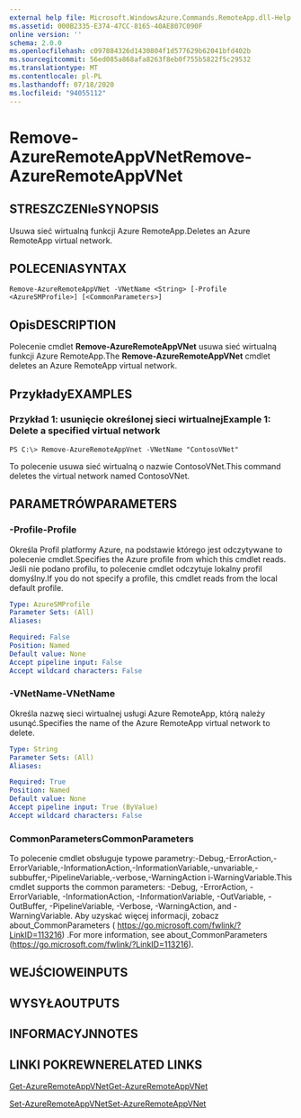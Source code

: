 ```yaml
---
external help file: Microsoft.WindowsAzure.Commands.RemoteApp.dll-Help.xml
ms.assetid: 000B2335-E374-47CC-8165-40AE807C090F
online version: ''
schema: 2.0.0
ms.openlocfilehash: c097884326d1430804f1d577629b62041bfd402b
ms.sourcegitcommit: 56ed085a868afa8263f8eb0f755b5822f5c29532
ms.translationtype: MT
ms.contentlocale: pl-PL
ms.lasthandoff: 07/18/2020
ms.locfileid: "94055112"
---
```

# <span data-ttu-id="9c3d0-101">Remove-AzureRemoteAppVNet</span><span class="sxs-lookup"><span data-stu-id="9c3d0-101">Remove-AzureRemoteAppVNet</span></span>

## <span data-ttu-id="9c3d0-102">STRESZCZENIe</span><span class="sxs-lookup"><span data-stu-id="9c3d0-102">SYNOPSIS</span></span>
<span data-ttu-id="9c3d0-103">Usuwa sieć wirtualną funkcji Azure RemoteApp.</span><span class="sxs-lookup"><span data-stu-id="9c3d0-103">Deletes an Azure RemoteApp virtual network.</span></span>

## <span data-ttu-id="9c3d0-104">POLECENIA</span><span class="sxs-lookup"><span data-stu-id="9c3d0-104">SYNTAX</span></span>

```
Remove-AzureRemoteAppVNet -VNetName <String> [-Profile <AzureSMProfile>] [<CommonParameters>]
```

## <span data-ttu-id="9c3d0-105">Opis</span><span class="sxs-lookup"><span data-stu-id="9c3d0-105">DESCRIPTION</span></span>
<span data-ttu-id="9c3d0-106">Polecenie cmdlet **Remove-AzureRemoteAppVNet** usuwa sieć wirtualną funkcji Azure RemoteApp.</span><span class="sxs-lookup"><span data-stu-id="9c3d0-106">The **Remove-AzureRemoteAppVNet** cmdlet deletes an Azure RemoteApp virtual network.</span></span>

## <span data-ttu-id="9c3d0-107">Przykłady</span><span class="sxs-lookup"><span data-stu-id="9c3d0-107">EXAMPLES</span></span>

### <span data-ttu-id="9c3d0-108">Przykład 1: usunięcie określonej sieci wirtualnej</span><span class="sxs-lookup"><span data-stu-id="9c3d0-108">Example 1: Delete a specified virtual network</span></span>
```
PS C:\> Remove-AzureRemoteAppVnet -VNetName "ContosoVNet"
```

<span data-ttu-id="9c3d0-109">To polecenie usuwa sieć wirtualną o nazwie ContosoVNet.</span><span class="sxs-lookup"><span data-stu-id="9c3d0-109">This command deletes the virtual network named ContosoVNet.</span></span>

## <span data-ttu-id="9c3d0-110">PARAMETRÓW</span><span class="sxs-lookup"><span data-stu-id="9c3d0-110">PARAMETERS</span></span>

### <span data-ttu-id="9c3d0-111">-Profile</span><span class="sxs-lookup"><span data-stu-id="9c3d0-111">-Profile</span></span>
<span data-ttu-id="9c3d0-112">Określa Profil platformy Azure, na podstawie którego jest odczytywane to polecenie cmdlet.</span><span class="sxs-lookup"><span data-stu-id="9c3d0-112">Specifies the Azure profile from which this cmdlet reads.</span></span>
<span data-ttu-id="9c3d0-113">Jeśli nie podano profilu, to polecenie cmdlet odczytuje lokalny profil domyślny.</span><span class="sxs-lookup"><span data-stu-id="9c3d0-113">If you do not specify a profile, this cmdlet reads from the local default profile.</span></span>

```yaml
Type: AzureSMProfile
Parameter Sets: (All)
Aliases: 

Required: False
Position: Named
Default value: None
Accept pipeline input: False
Accept wildcard characters: False
```

### <span data-ttu-id="9c3d0-114">-VNetName</span><span class="sxs-lookup"><span data-stu-id="9c3d0-114">-VNetName</span></span>
<span data-ttu-id="9c3d0-115">Określa nazwę sieci wirtualnej usługi Azure RemoteApp, którą należy usunąć.</span><span class="sxs-lookup"><span data-stu-id="9c3d0-115">Specifies the name of the Azure RemoteApp virtual network to delete.</span></span>

```yaml
Type: String
Parameter Sets: (All)
Aliases: 

Required: True
Position: Named
Default value: None
Accept pipeline input: True (ByValue)
Accept wildcard characters: False
```

### <span data-ttu-id="9c3d0-116">CommonParameters</span><span class="sxs-lookup"><span data-stu-id="9c3d0-116">CommonParameters</span></span>
<span data-ttu-id="9c3d0-117">To polecenie cmdlet obsługuje typowe parametry:-Debug,-ErrorAction,-ErrorVariable,-InformationAction,-InformationVariable,-unvariable,-subbuffer,-PipelineVariable,-verbose,-WarningAction i-WarningVariable.</span><span class="sxs-lookup"><span data-stu-id="9c3d0-117">This cmdlet supports the common parameters: -Debug, -ErrorAction, -ErrorVariable, -InformationAction, -InformationVariable, -OutVariable, -OutBuffer, -PipelineVariable, -Verbose, -WarningAction, and -WarningVariable.</span></span> <span data-ttu-id="9c3d0-118">Aby uzyskać więcej informacji, zobacz about_CommonParameters ( https://go.microsoft.com/fwlink/?LinkID=113216) .</span><span class="sxs-lookup"><span data-stu-id="9c3d0-118">For more information, see about_CommonParameters (https://go.microsoft.com/fwlink/?LinkID=113216).</span></span>

## <span data-ttu-id="9c3d0-119">WEJŚCIOWE</span><span class="sxs-lookup"><span data-stu-id="9c3d0-119">INPUTS</span></span>

## <span data-ttu-id="9c3d0-120">WYSYŁA</span><span class="sxs-lookup"><span data-stu-id="9c3d0-120">OUTPUTS</span></span>

## <span data-ttu-id="9c3d0-121">INFORMACYJN</span><span class="sxs-lookup"><span data-stu-id="9c3d0-121">NOTES</span></span>

## <span data-ttu-id="9c3d0-122">LINKI POKREWNE</span><span class="sxs-lookup"><span data-stu-id="9c3d0-122">RELATED LINKS</span></span>

[<span data-ttu-id="9c3d0-123">Get-AzureRemoteAppVNet</span><span class="sxs-lookup"><span data-stu-id="9c3d0-123">Get-AzureRemoteAppVNet</span></span>](./Get-AzureRemoteAppVNet.md)

[<span data-ttu-id="9c3d0-124">Set-AzureRemoteAppVNet</span><span class="sxs-lookup"><span data-stu-id="9c3d0-124">Set-AzureRemoteAppVNet</span></span>](./Set-AzureRemoteAppVNet.md)


